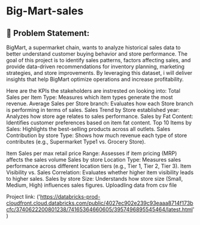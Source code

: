 # Big-Mart-sales

## 📌 Problem Statement:
BigMart, a supermarket chain, wants to analyze historical sales data to better understand customer buying behavior and store performance. The goal of this project is to identify sales patterns, factors affecting sales, and provide data-driven recommendations for inventory planning, marketing strategies, and store improvements. By leveraging this dataset, i will deliver insights that help BigMart optimize operations and increase profitability.

Here are the KPIs the stakeholders are instrested on looking into:
Total Sales per Item Type: Measures which item types generate the most revenue.
Average Sales per Store branch: Evaluates how each Store branch is performing in terms of sales.
Sales Trend by Store established year: Analyzes how store age relates to sales performance.
Sales by Fat Content: Identifies customer preferences based on item fat content.
Top 10 Items by Sales: Highlights the best-selling products across all outlets.
Sales Contribution by store Type: Shows how much revenue each type of store contributes (e.g., Supermarket Type1 vs. Grocery Store).

Item Sales per max retail price Range: Assesses if item pricing (MRP) affects the sales volume
Sales by store Location Type: Measures sales performance across different location tiers (e.g., Tier 1, Tier 2, Tier 3).
Item Visibility vs. Sales Correlation: Evaluates whether higher item visibility leads to higher sales.
Sales by store Size: Understands how store size (Small, Medium, High) influences sales figures.
Uploadling data from csv file

Project link: ('https://databricks-prod-cloudfront.cloud.databricks.com/public/4027ec902e239c93eaaa8714f173bcfc/3740622200801238/74165364660605/3957496895545464/latest.html') 

